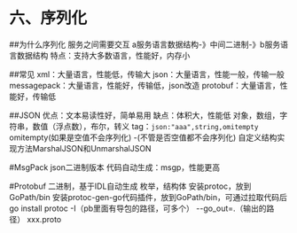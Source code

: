 # 六、序列化

##为什么序列化
    服务之间需要交互
    a服务语言数据结构-》中间二进制-》b服务语言数据结构
    特点：支持大多数语言，性能好，内存小

##常见
    xml：大量语言，性能低，传输大
    json：大量语言，性能一般，传输一般
    messagepack：大量语言，性能好，传输低，json改造
    protobuf：大量语言，性能好，传输低
    
##JSON
    优点：文本易读性好，简单易用
    缺点：体积大，性能低
    对象，数组，字符串，数值（浮点数），布尔，转义 
    tag：`json:"aaa",string,omitempty` 
    omitempty(如果是空值不会序列化) -(不管是否空值都不会序列化)
    自定义结构实现方法MarshalJSON和UnmarshalJSON
    
#MsgPack
    json二进制版本
    代码自动生成：msgp，性能更高
    
#Protobuf
    二进制，基于IDL自动生成
    枚举，结构体
    安装protoc，放到GoPath/bin
    安装protoc-gen-go代码插件，放到GoPath/bin，可通过拉取代码后go install
    protoc -I（pb里面有导包的路径，可多个） --go_out=.（输出的路径） xxx.proto
    